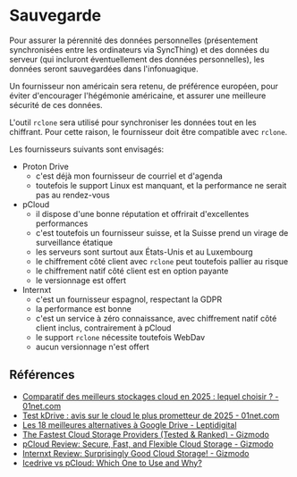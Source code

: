 # Sauvegarde

Pour assurer la pérennité des données personnelles (présentement synchronisées entre les ordinateurs via SyncThing) et des données du serveur (qui incluront éventuellement des données personnelles), les données seront sauvegardées dans l'infonuagique.

Un fournisseur non américain sera retenu, de préférence européen, pour éviter d'encourager l'hégémonie américaine, et assurer une meilleure sécurité de ces données.

L'outil `rclone` sera utilisé pour synchroniser les données tout en les chiffrant. Pour cette raison, le fournisseur doit être compatible avec `rclone`.

Les fournisseurs suivants sont envisagés:

* Proton Drive
  * c'est déjà mon fournisseur de courriel et d'agenda
  * toutefois le support Linux est manquant, et la performance ne serait pas au rendez-vous
* pCloud
  * il dispose d'une bonne réputation et offrirait d'excellentes performances
  * c'est toutefois un fournisseur suisse, et la Suisse prend un virage de surveillance étatique
  * les serveurs sont surtout aux États-Unis et au Luxembourg
  * le chiffrement côté client avec `rclone` peut toutefois pallier au risque
  * le chiffrement natif côté client est en option payante
  * le versionnage est offert
* Internxt
  * c'est un fournisseur espagnol, respectant la GDPR
  * la performance est bonne
  * c'est un service à zéro connaissance, avec chiffrement natif côté client inclus, contrairement à pCloud
  * le support `rclone` nécessite toutefois WebDav
  * aucun versionnage n'est offert

## Références

* [Comparatif des meilleurs stockages cloud en 2025 : lequel choisir ? - 01net.com](https://www.01net.com/cloud/)
* [Test kDrive : avis sur le cloud le plus prometteur de 2025 - 01net.com](https://www.01net.com/cloud/kdrive/)
* [Les 18 meilleures alternatives à Google Drive - Leptidigital](https://www.leptidigital.fr/webmarketing/alternative-google-drive-24939/)
* [The Fastest Cloud Storage Providers (Tested & Ranked) - Gizmodo](https://gizmodo.com/best-cloud-storage/fastest)
* [pCloud Review: Secure, Fast, and Flexible Cloud Storage - Gizmodo](https://gizmodo.com/best-cloud-storage/pcloud)
* [Internxt Review: Surprisingly Good Cloud Storage! - Gizmodo](https://gizmodo.com/best-cloud-storage/internxt)
* [Icedrive vs pCloud: Which One to Use and Why?](https://gizmodo.com/best-cloud-storage/icedrive-vs-pcloud)
